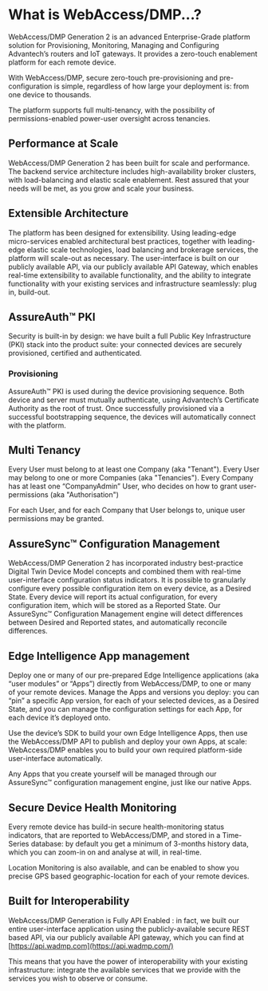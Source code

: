 # What is WebAccess/DMP...? 

WebAccess/DMP Generation 2 is an advanced Enterprise-Grade platform solution for Provisioning, Monitoring, Managing and Configuring Advantech’s routers and IoT gateways.  It provides a zero-touch enablement platform for each remote device. 

With WebAccess/DMP, secure zero-touch pre-provisioning and pre-configuration is simple, regardless of how large your deployment is: from one device to thousands. 

The platform supports full multi-tenancy, with the possibility of permissions-enabled power-user oversight across tenancies. 

## Performance at Scale

WebAccess/DMP Generation 2 has been built for scale and performance.  The backend service architecture includes high-availability broker clusters, with load-balancing and elastic scale enablement.  Rest assured that your needs will be met, as you grow and scale your business. 



## Extensible Architecture

The platform has been designed for extensibility. Using leading-edge micro-services enabled architectural best practices, together with leading-edge elastic scale technologies, load balancing and brokerage services, the platform will scale-out as necessary.  The user-interface is built on our publicly available API, via our publicly available API Gateway, which enables real-time extensibility to available functionality, and the ability to integrate functionality with your existing services and infrastructure seamlessly: plug in, build-out.   



## AssureAuth™ PKI

Security is built-in by design: we have built a full Public Key Infrastructure (PKI) stack into the product suite:  your connected devices are securely provisioned, certified and authenticated. 

### Provisioning

AssureAuth™ PKI is used during the device provisioning sequence. Both device and server must mutually authenticate, using Advantech’s Certificate Authority as the root of trust.  Once successfully provisioned via a successful bootstrapping sequence, the devices will automatically connect with the platform. 



## Multi Tenancy

Every User must belong to at least one Company (aka "Tenant"). Every User may belong to one or more Companies (aka "Tenancies").  Every Company has at least one “CompanyAdmin” User, who decides on how to grant user-permissions (aka "Authorisation") 

For each User, and for each Company that User belongs to, unique user permissions may be granted.   



## AssureSync™ Configuration Management

WebAccess/DMP Generation 2 has incorporated industry best-practice Digital Twin Device Model concepts and combined them with real-time user-interface configuration status indicators.  It is possible to granularly configure every possible configuration item on every device, as a Desired State.  Every device will report its actual configuration, for every configuration item, which will be stored as a Reported State.  Our AssureSync™ Configuration Management engine will detect differences between Desired and Reported states, and automatically reconcile differences. 



## Edge Intelligence App management

Deploy one or many of our pre-prepared Edge Intelligence applications (aka “user modules” or “Apps”) directly from WebAccess/DMP, to one or many of your remote devices. Manage the Apps and versions you deploy: you can “pin” a specific App version, for each of your selected devices, as a Desired State, and you can manage the configuration settings for each App, for each device it’s deployed onto.

Use the device’s SDK to build your own Edge Intelligence Apps, then use the WebAccess/DMP API to publish and deploy your own Apps, at scale: WebAccess/DMP enables you to build your own required platform-side user-interface automatically. 

Any Apps that you create yourself will be managed through our AssureSync™ configuration management engine, just like our native Apps. 



## Secure Device Health Monitoring

Every remote device has build-in secure health-monitoring status indicators, that are reported to WebAccess/DMP, and stored in a Time-Series database: by default you get a minimum of 3-months history data, which you can zoom-in on and analyse at will, in real-time. 

Location Monitoring is also available, and can be enabled to show you precise GPS based geographic-location for each of your remote devices. 



## Built for Interoperability

WebAccess/DMP Generation is Fully API Enabled : in fact, we built our entire user-interface application using the publicly-available secure REST based API, via our publicly available API gateway, which you can find at [https://api.wadmp.com](https://api.wadmp.com/)

This means that you have the power of interoperability with your existing infrastructure: integrate the available services that we provide with the services you wish to observe or consume. 

